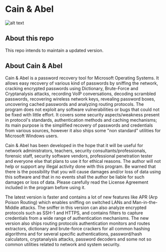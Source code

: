 Cain & Abel
====

![alt text](http://www.oxid.it/images/logocain.png "Cain & Abel")


About this repo
-----------
This repo intends to maintain a updated version.

About Cain & Abel
-----------
Cain & Abel is a password recovery tool for Microsoft Operating Systems. It allows easy recovery of various kind of passwords by sniffing the network, cracking encrypted passwords using Dictionary, Brute-Force and Cryptanalysis attacks, recording VoIP conversations, decoding scrambled passwords, recovering wireless network keys, revealing password boxes, uncovering cached passwords and analyzing routing protocols. The program does not exploit any software vulnerabilities or bugs that could not be fixed with little effort. It covers some security aspects/weakness present in protocol's standards, authentication methods and caching mechanisms; its main purpose is the simplified recovery of passwords and credentials from various sources, however it also ships some "non standard" utilities for Microsoft Windows users.

Cain & Abel has been developed in the hope that it will be useful for network administrators, teachers, security consultants/professionals, forensic staff, security software vendors, professional penetration tester and everyone else that plans to use it for ethical reasons. The author will not help or support any illegal activity done with this program. Be warned that there is the possibility that you will cause damages and/or loss of data using this software and that in no events shall the author be liable for such damages or loss of data. Please carefully read the License Agreement included in the program before using it.

The latest version is faster and contains a lot of new features like APR (Arp Poison Routing) which enables sniffing on switched LANs and Man-in-the-Middle attacks. The sniffer in this version can also analyze encrypted protocols such as SSH-1 and HTTPS, and contains filters to capture credentials from a wide range of authentication mechanisms. The new version also ships routing protocols authentication monitors and routes extractors, dictionary and brute-force crackers for all common hashing algorithms and for several specific authentications, password/hash calculators, cryptanalysis attacks, password decoders and  some not so common utilities related to network and system security.

